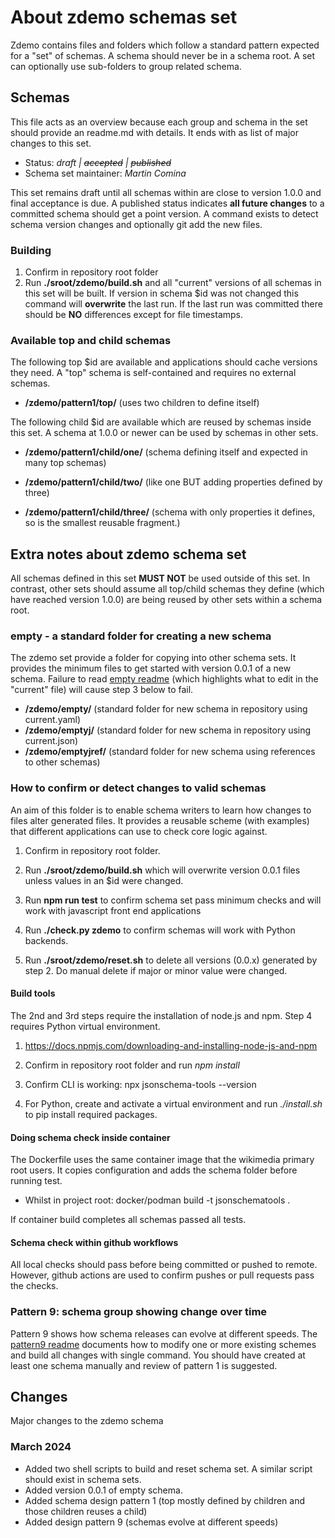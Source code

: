 # About zdemo schemas set

Zdemo contains files and folders which follow a standard
pattern expected for a "set" of schemas. A schema should
never be in a schema root. A set can optionally use sub-folders
to group related schema.

## Schemas

This file acts as an overview because each group and schema
in the set should provide an readme.md with details. It ends
with as list of major changes to this set.

* Status: *draft | ~~accepted~~ | ~~published~~*
* Schema set maintainer: *Martin Comina*

This set remains draft until all schemas within are close
to version 1.0.0 and final acceptance is due. A published
status indicates **all future changes** to a committed
schema should get a point version.  A command exists
to detect schema version changes and optionally git add
the new files.

### Building 

1. Confirm in repository root folder
2. Run **./sroot/zdemo/build.sh** and all "current"
   versions of all schemas in this set will be built. If
   version in schema $id was not changed this command
   will **overwrite** the last run. If the last run
   was committed there should be **NO** differences
   except for file timestamps.

### Available top and child schemas

The following top $id are available and applications
should cache versions they need. A "top" schema is
self-contained and requires no external schemas.

* **/zdemo/pattern1/top/** (uses two children to define itself)

The following child $id are available which are
reused by schemas inside this set. A schema at 1.0.0
or newer can be used by schemas in other sets.

* **/zdemo/pattern1/child/one/** (schema defining itself and expected
  in many top schemas)

* **/zdemo/pattern1/child/two/** (like one BUT adding properties
  defined by three)

* **/zdemo/pattern1/child/three/** (schema with only properties it
defines, so is the smallest reusable fragment.)

## Extra notes about zdemo schema set 

All schemas defined in this set **MUST NOT** be used outside
of this set. In contrast, other sets should assume all top/child
schemas they define (which have reached version 1.0.0) are
being reused by other sets within a schema root.

### empty - a standard folder for creating a new schema

The zdemo set provide a folder for copying into other
schema sets. It provides the minimum files to get started
with version 0.0.1 of a new schema. Failure to read 
[empty readme](empty/readme.md) (which highlights what
to edit in the "current" file) will cause step 3 below to fail.

* **/zdemo/empty/** (standard folder for new schema in repository using current.yaml)
* **/zdemo/emptyj/** (standard folder for new schema in repository using current.json)
* **/zdemo/emptyjref/** (standard folder for new schema using references to other schemas)

### How to confirm or detect changes to valid schemas

An aim of this folder is to enable schema writers to learn
how changes to files alter generated files. It provides a
reusable scheme (with examples) that different applications
can use to check core logic against.

1. Confirm in repository root folder.

2. Run **./sroot/zdemo/build.sh** which will overwrite
   version 0.0.1 files unless values in an $id were changed.

3. Run **npm run test** to confirm schema set pass minimum checks
   and will work with javascript front end applications

4. Run **./check.py zdemo** to confirm schemas will work
   with Python backends.

5. Run **./sroot/zdemo/reset.sh** to delete all versions (0.0.x)
   generated by step 2. Do manual delete if major or minor
   value were changed.

#### Build tools

The 2nd and 3rd steps require the installation of node.js
and npm. Step 4 requires Python virtual environment.

1. https://docs.npmjs.com/downloading-and-installing-node-js-and-npm

2. Confirm in repository root folder and run *npm install*

3. Confirm CLI is working: npx jsonschema-tools --version

4. For Python, create and activate a virtual environment and
run *./install.sh* to pip install required packages.

#### Doing schema check inside container

The Dockerfile uses the same container image that the wikimedia
primary root users. It copies configuration and adds the
schema folder before running test. 

* Whilst in project root: docker/podman build -t jsonschematools .

If container build completes all schemas passed all tests.

#### Schema check within github workflows

All local checks should pass before being committed or
pushed to remote. However, github actions are used to
confirm pushes or pull requests pass the checks.

### Pattern 9: schema group showing change over time

Pattern 9 shows how schema releases can evolve at
different speeds. The [pattern9 readme](pattern9/readme.md)
documents how to modify one or more existing schemes and
build all changes with single command. You should have
created at least one schema manually and review of
pattern 1 is suggested.

## Changes

Major changes to the zdemo schema

### March 2024

* Added two shell scripts to build and reset schema set. A
  similar script should exist in schema sets.
* Added version 0.0.1 of empty schema.
* Added schema design pattern 1 (top mostly defined by children
  and those children reuses a child)
* Added design pattern 9 (schemas evolve at different speeds)
